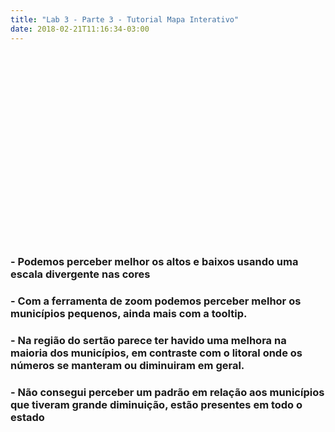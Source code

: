 ```yaml
---
title: "Lab 3 - Parte 3 - Tutorial Mapa Interativo"
date: 2018-02-21T11:16:34-03:00
---
```


<meta charset="utf-8">
<style>

.cidades {
  fill: none;
  stroke: #fff;
  stroke-linejoin: round;
}

h3 {
  font-family:"avenir next", Arial, sans-serif;
}

path:hover, path.highlighted {
  fill: tomato;
}

div.tooltip {
  position: absolute;
  background-color: white;
  border: 1px solid black;
  color: black;
  font-family:"avenir next", Arial, sans-serif;
  padding: 4px 8px;
  display: none;
}

</style>

<svg width="1000" height="600"></svg>

<h3>- Podemos perceber melhor os altos e baixos usando uma escala divergente nas cores </h3>
<h3>- Com a ferramenta de zoom podemos perceber melhor os municípios pequenos, ainda mais com a tooltip.</h3>
<h3>- Na região do sertão parece ter havido uma melhora na maioria dos municípios, em contraste com o litoral onde os números se manteram ou diminuiram em geral.</h3>
<h3>- Não consegui perceber um padrão em relação aos municípios que tiveram grande diminuição, estão presentes em todo o estado </h3>
<script src="https://d3js.org/d3.v4.min.js"></script>
<script src="https://d3js.org/d3-scale-chromatic.v1.min.js"></script>
<script src="https://d3js.org/topojson.v2.min.js"></script>
<script src="legenda-d3-cor.js"></script>
<script>

var svg = d3.select("svg"),
    width = +svg.attr("width"),
    height = +svg.attr("height");

var path = d3.geoPath();

// a escala de cores
var color = d3.scaleThreshold()
      .domain(d3.range(-28, 53, 15))
      .range(d3.schemeRdYlGn[6]);

// função aux definida em legenda-d3-cor.js
desenhaLegenda(0, 100, color, "Crescimento entre 2011 e 2013 (pp*)")

d3.queue()
    .defer(d3.json, "geo4-municipios-e-aprendizado-simplificado.json")
    .await(ready);

function ready(error, dados) {
  if (error) throw error;

  var cidades = dados.features;

  svg.append("g")
      .attr("class", "cidades")
    .selectAll("path")
    .data(cidades)
    .enter()
    .append("path")
      .attr("fill", d => {valor = d.properties["Crescimento entre 2011 e 2013 (pp*)"]; return valor === "NA" ? '#e0e0eb' : color(valor)})
      .attr("d", path)
      .on("mouseover",showTooltip)
      .on("mousemove",moveTooltip)
      .on("mouseout",hideTooltip)
}

// ZOOM

//create zoom handler
var zoom_handler = d3.zoom()
    .on("zoom", zoom_actions);

//specify what to do when zoom event listener is triggered
function zoom_actions(){
 d3.selectAll("path").attr("transform", d3.event.transform);
}

//add zoom behaviour to the svg element
//same as svg.call(zoom_handler);
zoom_handler(svg);


// TOOLTIP

//Create a tooltip, hidden at the start
var tooltip = d3.select("body").append("div").attr("class","tooltip");
//Position of the tooltip relative to the cursor
var tooltipOffset = {x: 5, y: -25};

function showTooltip(d) {
  moveTooltip();

  tooltip.style("display","block")
      .text(d.properties.Cidade + ": " + d.properties["Crescimento entre 2011 e 2013 (pp*)"] + "%");
}

//Move the tooltip to track the mouse
function moveTooltip() {
  tooltip.style("top",(d3.event.pageY+tooltipOffset.y)+"px")
      .style("left",(d3.event.pageX+tooltipOffset.x)+"px");
}

//Create a tooltip, hidden at the start
function hideTooltip() {
  tooltip.style("display","none");
}

</script>
